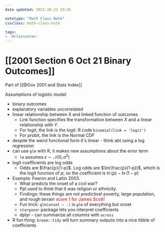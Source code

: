 ```yaml
---
date updated: 2021-10-21 13:45

notetype: "Math Class Note"
cssclass: math-class-note

tags: 
- '#classnotes'
---
```


# [[2001 Section 6 Oct 21 Binary Outcomes]]
Part of [[@Gov 2001 and Stats Index]]


Assumptions of logistic model
- binary outcomes
- explanatory variables uncorrelated
- linear relationship between X and linked function of outcomes 
	- Link function specifies the transformation between $X$ and a linear relationship with $Y$.
	- For logit, the link is the logit: R code `binomial(link = 'logit')`
	- For probit, the link is the Normal CDF
- despite the weird functional form it's linear - think abt using a log regression
- can use `glm` with R, it makes new assumptions about the error term
	- `lm` assumes $\epsilon \sim \mathcal{N}(0, \sigma^2)$
- logit coefficients are log odds
	- Odds are $\frac{p}{1-p}$. Log odds are $\ln(\frac{p}{1-p})$, which is the logit function of $p$; so the coefficient is $\ln(p) - \ln(1-p)$
- Example: Fearon and Laitin 2003.
	- What predicts the onset of a civil war?
	- Ppl used to think that it was religion or ethnicity.
	- Findings: these things are not predictive! poverty, large population, and rough terrain <font color = red> score 1 for James Scott! </font>
	- Fun trick: `glm(onset ~ .)` is `glm` of everything but onset
	- `stargazer` package lets you interpret coefficients 
	- dplyr - can summarize all columns with `across`
- R fun thing: `broom::tidy` will turn summary outputs into a nice tibble of coefficients